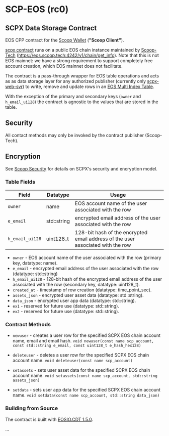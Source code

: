 # SCP-EOS (rc0)

## SCPX Data Storage Contract

EOS CPP contract for the [Scoop Wallet](https://github.com/Scoop-Tech/scpx-app) (**"Scoop Client"**).

[scpx contract](contracts/eos/scpx/scpx.cpp) runs on a public EOS chain instance maintained by [Scoop-Tech](https://github.com/Scoop-Tech) (https://eos.scoop.tech:4242/v1/chain/get_info). Note that this is not EOS mainnet: we have a strong requirement to support completely free account creation, which EOS mainnet does not facilitate. 

The contract is a pass-through wrapper for EOS table operations and acts as as data storage layer for any authorized publisher (currently only [scpx-web-svr](https://github.com/Scoop-Tech/scpx-svr)) to write, remove and update rows in an [EOS Multi Index Table](https://developers.eos.io/eosio-cpp/docs/using-multi-index-tables). 

With the exception of the primary and secondary keys (```owner``` and ```h_email_ui128```) the contract is agnostic to the values that are stored in the table.

## Security

All contact methods may only be invoked by the contract publisher (Scoop-Tech).

## Encryption

See [Scoop Security](https://github.com/Scoop-Tech/scpx-svr/blob/master/sec.md) for details on SCPX's security and encryption model.

### Table Fields

Field               | Datatype        | Usage
------------        | --------------- | -----------------------------------------------------
```owner```         | name            | EOS account name of the user associated with the row
```e_email```       | std::string     | encrypted email address of the user associated with the row
```h_email_ui128``` | uint128_t       | 128-bit hash of the encrypted email address of the user associated with the row


* ```owner``` - EOS account name of the user associated with the row (primary key, datatype: name).
* ```e_email``` - encrypted email address of the user associated with the row (datatype: std::string)
* ```h_email_ui128``` - 128-bit hash of the encrypted email address of the user associated with the row (secondary key, datatype: uint128_t).
* ```created_at``` - timestamp of row creation (datatype: time_point_sec).
* ```assets_json``` - encrypted user asset data (datatype: std::string).
* ```data_json``` - encrypted user app data (datatype: std::string).
* ```ex1``` - reserved for future use (datatype: std::string).
* ```ex2``` - reserved for future use (datatype: std::string).

### Contract Methods

* ```newuser``` - creates a user row for the specified SCPX EOS chain account name, email and email hash.
  ```void newuser(const name scp_account, const std::string e_email, const uint128_t e_hash_hex128)```

* ```deleteuser``` - deletes a user row for the specified SCPX EOS chain account name.
  ```void deleteuser(const name scp_account)```

* ```setassets``` - sets user asset data for the specified SCPX EOS chain account name.
  ```void setassets(const name scp_account, std::string assets_json)```

* ```setdata``` - sets user app data for the specified SCPX EOS chain account name.
  ```void setdata(const name scp_account, std::string data_json)```

### Building from Source

The contract is built with [EOSIO.CDT 1.5.0](https://github.com/EOSIO/eosio.cdt).

...



